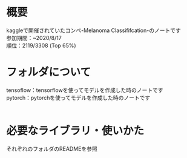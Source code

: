 # 概要
kaggleで開催されていたコンペ-Melanoma Classififcation-のノートです  
参加期間：~2020/8/17  
順位：2119/3308 (Top 65%) 
</br>

# フォルダについて  
tensoflow：tensorflowを使ってモデルを作成した時のノートです  
pytorch：pytorchを使ってモデルを作成した時のノートです  
</br>

# 必要なライブラリ・使いかた  
それぞれのフォルダのREADMEを参照